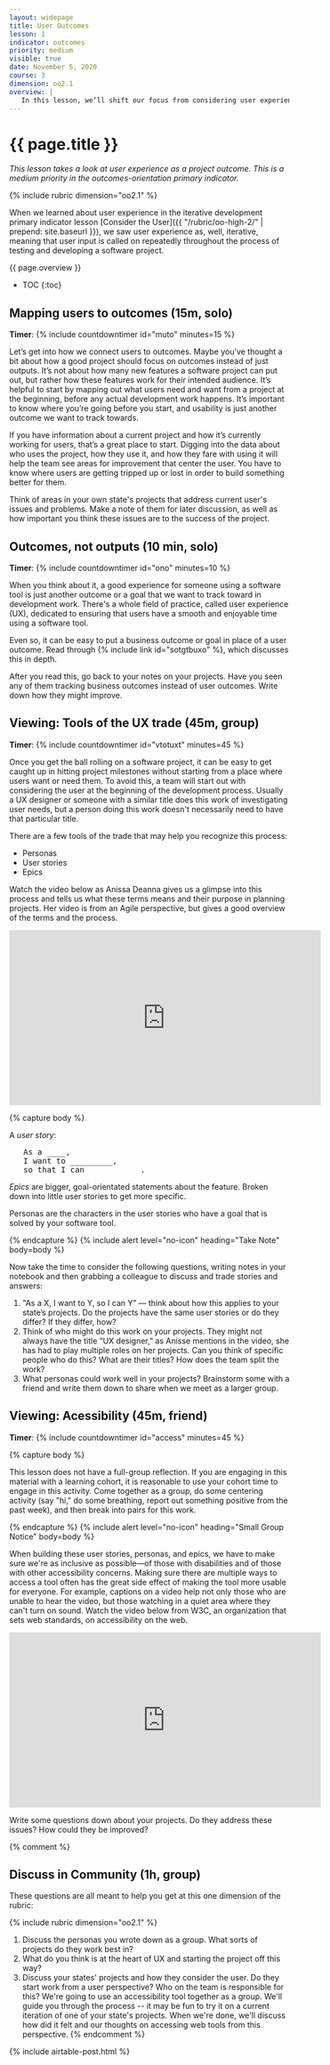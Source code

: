 ```yaml
---
layout: widepage
title: User Outcomes
lesson: 1
indicator: outcomes
priority: medium
visible: true
date: November 5, 2020
course: 3
dimension: oo2.1
overview: |
   In this lesson, we’ll shift our focus from considering user experience as an testing metric to considering user experience as an outcome. We’ll learn why it’s just as important to think about users at the beginning of a project as it is throughout the project’s development. We'll also discuss accessibility concerns and how to ensure that what we're building is as inclusive as possible.
---
```


# {{ page.title }}

*This lesson takes a look at user experience as a project outcome. This is a medium priority in the outcomes-orientation primary indicator.*

{% include rubric dimension="oo2.1" %}

When we learned about user experience in the iterative development primary indicator lesson [Consider the User]({{ "/rubric/oo-high-2/" | prepend: site.baseurl }}), we saw user experience as, well, iterative, meaning that user input is called on repeatedly throughout the process of testing and developing a software project. 

{{ page.overview }}

* TOC
{:toc}

## Mapping users to outcomes (15m, solo)

**Timer**: {% include countdowntimer id="muto" minutes=15 %} 

Let’s get into how we connect users to outcomes. Maybe you’ve thought a bit about how a good project should focus on outcomes instead of just outputs. It’s not about how many new features a software project can put out, but rather how these features work for their intended audience. It’s helpful to start by mapping out what users need and want from a project at the beginning, before any actual development work happens. It’s important to know where you’re going before you start, and usability is just another outcome we want to track towards.

If you have information about a current project and how it’s currently working for users, that’s a great place to start. Digging into the data about who uses the project, how they use it, and how they fare with using it will help the team see areas for improvement that center the user. You have to know where users are getting tripped up or lost in order to build something better for them.

Think of areas in your own state's projects that address current user's issues and problems. Make a note of them for later discussion, as well as how important you think these issues are to the success of the project.

## Outcomes, not outputs (10 min, solo)

**Timer**: {% include countdowntimer id="ono" minutes=10 %} 

When you think about it, a good experience for someone using a software tool is just another outcome or a goal that we want to track toward in development work. There's a whole field of practice, called user experience (UX), dedicated to ensuring that users have a smooth and enjoyable time using a software tool. 

Even so, it can be easy to put a business outcome or goal in place of a user outcome.  Read through {% include link id="sotgtbuxo" %}, which discusses this in depth. 

After you read this, go back to your notes on your projects. Have you seen any of them tracking business outcomes instead of user outcomes. Write down how they might improve.

## Viewing: Tools of the UX trade (45m, group)

**Timer**: {% include countdowntimer id="vtotuxt" minutes=45 %} 

Once you get the ball rolling on a software project, it can be easy to get caught up in hitting project milestones without starting from a place where users want or need them. To avoid this, a team will start out with considering the user at the beginning of the development process. Usually a UX designer or someone with a similar title does this work of investigating user needs, but a person doing this work doesn't necessarily need to have that particular title.

There are a few tools of the trade that may help you recognize this process:

* Personas
* User stories
* Epics

Watch the video below as Anissa Deanna gives us a glimpse into this process and tells us what these terms means and their purpose in planning projects. Her video is from an Agile perspective, but gives a good overview of the terms and the process.

<iframe width="560" height="315" src="https://www.youtube.com/embed/Fw98L-kcRpc" frameborder="0" allow="accelerometer; autoplay; clipboard-write; encrypted-media; gyroscope; picture-in-picture" allowfullscreen></iframe>

{% capture body %}
<p>
   A <i>user story</i>:
</p>

<pre>
   As a ____, 
   I want to _________, 
   so that I can ___________.  
</pre>

<p>
<i>Epics</i> are bigger, goal-orientated statements about the feature. Broken down into little user stories to get more specific.
</p>

<p>
Personas are the characters in the user stories who have a goal that is solved by your software tool.
</p>
{% endcapture %}
{% include alert level="no-icon" heading="Take Note" body=body %}

Now take the time to consider the following questions, writing notes in your notebook and then grabbing a colleague to discuss and trade stories and answers:


1. "As a X, I want to Y, so I can Y” &mdash; think about how this applies to your state’s projects. Do the projects have the same user stories or do they differ? If they differ, how? 
2. Think of who might do this work on your projects. They might not always have the title “UX designer,” as Anisse mentions in the video, she has had to play multiple roles on her projects. Can you think of specific people who do this? What are their titles? How does the team split the work?
3. What personas could work well in your projects? Brainstorm some with a friend and write them down to share when we meet as a larger group.

## Viewing: Acessibility (45m, friend)

**Timer**: {% include countdowntimer id="access" minutes=45 %} 

{% capture body %}
<p>
    This lesson does not have a full-group reflection. If you are engaging in this material with a learning cohort, it is reasonable to use your cohort time to engage in this activity. Come together as a group, do some centering activity (say "hi," do some breathing, report out something positive from the past week), and then break into pairs for this work.
</p>
{% endcapture %}
{% include alert level="no-icon" heading="Small Group Notice" body=body %}

When building these user stories, personas, and epics, we have to make sure we're as inclusive as possible&mdash;of those with disabilities and of those with other accessibility concerns. Making sure there are multiple ways to access a tool often has the great side effect of making the tool more usable for everyone. For example, captions on a video help not only those who are unable to hear the video, but those watching in a quiet area where they can't turn on sound. Watch the video below from W3C, an organization that sets web standards, on accessibility on the web.

<iframe width="560" height="315" src="https://www.youtube.com/embed/3f31oufqFSM" frameborder="0" allow="accelerometer; autoplay; clipboard-write; encrypted-media; gyroscope; picture-in-picture" allowfullscreen></iframe>

Write some questions down about your projects. Do they address these issues? How could they be improved?

{% comment %}
<!-- FIXME: Is there a full group conversation, or not? -->

## Discuss in Community (1h, group)

These questions are all meant to help you get at this one dimension of the rubric:

{% include rubric dimension="oo2.1" %}

1. Discuss the personas you wrote down as a group. What sorts of projects do they work best in?
2. What do you think is at the heart of UX and starting the project off this way?
3. Discuss your states' projects and how they consider the user. Do they start work from a user perspective? Who on the team is responsible for this?
We're going to use an accessibility tool together as a group. We'll guide you through the process -- it may be fun to try it on a current iteration of one of your state's projects. When we're done, we'll discuss how did it felt and our thoughts on accessing web tools from this perspective.
{% endcomment %}

{% include airtable-post.html %}
